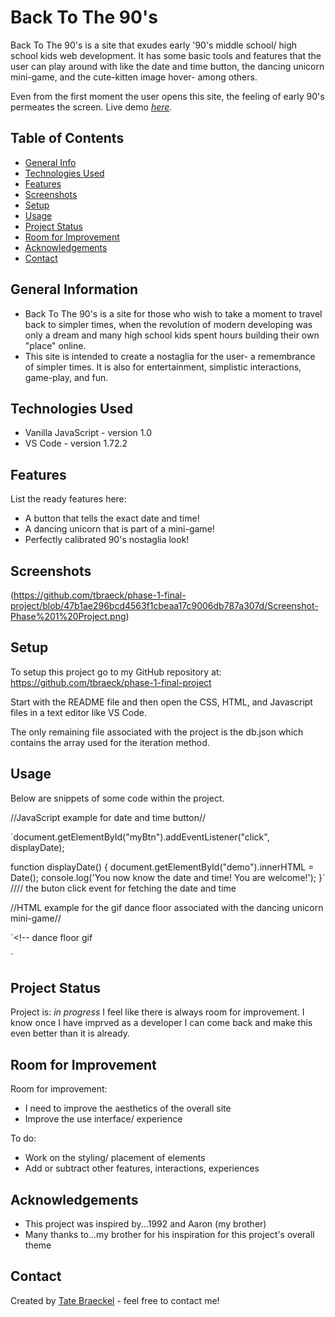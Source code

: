 # Back To The 90's
Back To The 90's is a site that exudes early '90's middle school/ high school kids web development. It has some basic tools and features that the user can play around with like the date and time button, the dancing unicorn mini-game, and the cute-kitten image hover- among others. 

Even from the first moment the user opens this site, the feeling of early 90's permeates the screen. 
Live demo [_here_](https://www.youtube.com/watch?v=_VBBTIGca6M). <!-- If you have the project hosted somewhere, include the link here. -->

## Table of Contents
* [General Info](#general-information)
* [Technologies Used](#technologies-used)
* [Features](#features)
* [Screenshots](#screenshots)
* [Setup](#setup)
* [Usage](#usage)
* [Project Status](#project-status)
* [Room for Improvement](#room-for-improvement)
* [Acknowledgements](#acknowledgements)
* [Contact](#contact)
<!-- * [License](#license) -->


## General Information
- Back To The 90's is a site for those who wish to take a moment to travel back to simpler times, when the revolution of modern developing was only a dream and many high school kids spent hours building their own "place" online.
- This site is intended to create a nostaglia for the user- a remembrance of simpler times. It is also for entertainment, simplistic interactions, game-play, and fun. 



## Technologies Used
- Vanilla JavaScript - version 1.0
- VS Code - version 1.72.2



## Features
List the ready features here:
- A button that tells the exact date and time!
- A dancing unicorn that is part of a mini-game!
- Perfectly calibrated 90's nostaglia look!


## Screenshots
(https://github.com/tbraeck/phase-1-final-project/blob/47b1ae296bcd4563f1cbeaa17c9006db787a307d/Screenshot-Phase%201%20Project.png)



## Setup
To setup this project go to my GitHub repository at: https://github.com/tbraeck/phase-1-final-project

Start with the README file and then open the CSS, HTML, and Javascript files in a text editor like VS Code.

The only remaining file associated with the project is the db.json which contains the array used for the iteration method.


## Usage
Below are snippets of some code within the project.

//JavaScript example for date and time button//

`document.getElementById("myBtn").addEventListener("click", displayDate);

function displayDate() {
    document.getElementById("demo").innerHTML = Date();
    console.log('You now know the date and time! You are welcome!');
}` //// the buton click event for fetching the date and time

//HTML example for the gif dance floor associated with the dancing unicorn mini-game//

`<!-- dance floor gif 
<!-- <div>
    <div id="dfloor"> <img
            src="https://media1.giphy.com/media/1r8VkS9JMQaIYNHWDu/giphy.gif?cid=ecf05e47f19c6w0l1onfn0mghertcw1bxbxspq1x9k0ji1ad&amp;rid=giphy.gif&amp;ct=g"
            alt="dance floor dancing GIF">FIND THE DANCE FLOOR
    </div>
</div> --> `


## Project Status
Project is: _in progress_ I feel like there is always room for improvement. I know once I have imprved as a developer I can come back and make this even better than it is already.


## Room for Improvement

Room for improvement:
- I need to improve the aesthetics of the overall site 
- Improve the use interface/ experience

To do:
- Work on the styling/ placement of elements
- Add or subtract other features, interactions, experiences


## Acknowledgements

- This project was inspired by...1992 and Aaron (my brother)
- Many thanks to...my brother for his inspiration for this project's overall theme


## Contact
Created by [Tate Braeckel](www.linkedin.com/in/tate-braeckel) - feel free to contact me!


